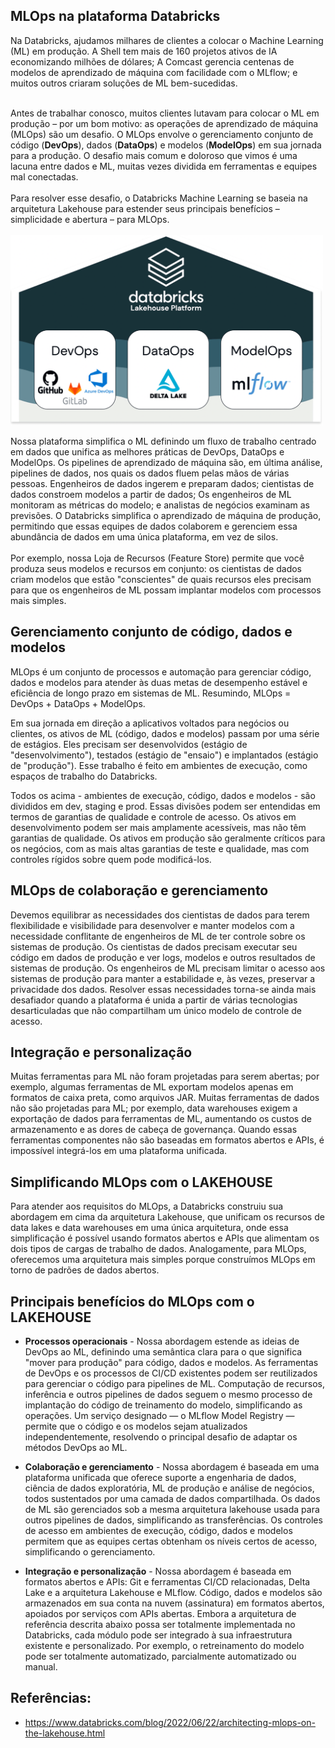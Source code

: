 
## MLOps na plataforma Databricks

Na Databricks, ajudamos milhares de clientes a colocar o Machine Learning (ML) em produção. A Shell tem mais de 160 projetos ativos de IA economizando milhões de dólares; A Comcast gerencia centenas de modelos de aprendizado de máquina com facilidade com o MLflow; e muitos outros criaram soluções de ML bem-sucedidas.
</BR> </BR>

Antes de trabalhar conosco, muitos clientes lutavam para colocar o ML em produção – por um bom motivo: as operações de aprendizado de máquina (MLOps) são um desafio. O MLOps envolve o gerenciamento conjunto de código (**DevOps**), dados (**DataOps**) e modelos (**ModelOps**) em sua jornada para a produção. O desafio mais comum e doloroso que vimos é uma lacuna entre dados e ML, muitas vezes dividida em ferramentas e equipes mal conectadas.
</BR> </BR>
Para resolver esse desafio, o Databricks Machine Learning se baseia na arquitetura Lakehouse para estender seus principais benefícios – simplicidade e abertura – para MLOps.
</BR> </BR>
<img src='https://raw.githubusercontent.com/Databricks-BR/MLOps/main/images/mlops_databricks.png' width='500px'></img>

Nossa plataforma simplifica o ML definindo um fluxo de trabalho centrado em dados que unifica as melhores práticas de DevOps, DataOps e ModelOps. Os pipelines de aprendizado de máquina são, em última análise, pipelines de dados, nos quais os dados fluem pelas mãos de várias pessoas. Engenheiros de dados ingerem e preparam dados; cientistas de dados constroem modelos a partir de dados; Os engenheiros de ML monitoram as métricas do modelo; e analistas de negócios examinam as previsões. O Databricks simplifica o aprendizado de máquina de produção, permitindo que essas equipes de dados colaborem e gerenciem essa abundância de dados em uma única plataforma, em vez de silos. 
</BR> </BR>
Por exemplo, nossa Loja de Recursos (Feature Store) permite que você produza seus modelos e recursos em conjunto: os cientistas de dados criam modelos que estão "conscientes" de quais recursos eles precisam para que os engenheiros de ML possam implantar modelos com processos mais simples.

## Gerenciamento conjunto de código, dados e modelos

MLOps é um conjunto de processos e automação para gerenciar código, dados e modelos para atender às duas metas de desempenho estável e eficiência de longo prazo em sistemas de ML. Resumindo, MLOps = DevOps + DataOps + ModelOps.

Em sua jornada em direção a aplicativos voltados para negócios ou clientes, os ativos de ML (código, dados e modelos) passam por uma série de estágios. Eles precisam ser desenvolvidos (estágio de "desenvolvimento"), testados (estágio de "ensaio") e implantados (estágio de "produção"). Esse trabalho é feito em ambientes de execução, como espaços de trabalho do Databricks.

Todos os acima - ambientes de execução, código, dados e modelos - são divididos em dev, staging e prod. Essas divisões podem ser entendidas em termos de garantias de qualidade e controle de acesso. Os ativos em desenvolvimento podem ser mais amplamente acessíveis, mas não têm garantias de qualidade. Os ativos em produção são geralmente críticos para os negócios, com as mais altas garantias de teste e qualidade, mas com controles rígidos sobre quem pode modificá-los.

## MLOps de colaboração e gerenciamento

Devemos equilibrar as necessidades dos cientistas de dados para terem flexibilidade e visibilidade para desenvolver e manter modelos com a necessidade conflitante de engenheiros de ML de ter controle sobre os sistemas de produção. Os cientistas de dados precisam executar seu código em dados de produção e ver logs, modelos e outros resultados de sistemas de produção. Os engenheiros de ML precisam limitar o acesso aos sistemas de produção para manter a estabilidade e, às vezes, preservar a privacidade dos dados. Resolver essas necessidades torna-se ainda mais desafiador quando a plataforma é unida a partir de várias tecnologias desarticuladas que não compartilham um único modelo de controle de acesso.

## Integração e personalização

Muitas ferramentas para ML não foram projetadas para serem abertas; por exemplo, algumas ferramentas de ML exportam modelos apenas em formatos de caixa preta, como arquivos JAR. Muitas ferramentas de dados não são projetadas para ML; por exemplo, data warehouses exigem a exportação de dados para ferramentas de ML, aumentando os custos de armazenamento e as dores de cabeça de governança. Quando essas ferramentas componentes não são baseadas em formatos abertos e APIs, é impossível integrá-los em uma plataforma unificada.

## Simplificando MLOps com o LAKEHOUSE

Para atender aos requisitos do MLOps, a Databricks construiu sua abordagem em cima da arquitetura Lakehouse, que unificam os recursos de data lakes e data warehouses em uma única arquitetura, onde essa simplificação é possível usando formatos abertos e APIs que alimentam os dois tipos de cargas de trabalho de dados. Analogamente, para MLOps, oferecemos uma arquitetura mais simples porque construímos MLOps em torno de padrões de dados abertos.

## Principais benefícios do MLOps com o LAKEHOUSE

* **Processos operacionais**  - Nossa abordagem estende as ideias de DevOps ao ML, definindo uma semântica clara para o que significa "mover para produção" para código, dados e modelos. As ferramentas de DevOps e os processos de CI/CD existentes podem ser reutilizados para gerenciar o código para pipelines de ML. Computação de recursos, inferência e outros pipelines de dados seguem o mesmo processo de implantação do código de treinamento do modelo, simplificando as operações. Um serviço designado — o MLflow Model Registry — permite que o código e os modelos sejam atualizados independentemente, resolvendo o principal desafio de adaptar os métodos DevOps ao ML.

* **Colaboração e gerenciamento** - Nossa abordagem é baseada em uma plataforma unificada que oferece suporte a engenharia de dados, ciência de dados exploratória, ML de produção e análise de negócios, todos sustentados por uma camada de dados compartilhada. Os dados de ML são gerenciados sob a mesma arquitetura lakehouse usada para outros pipelines de dados, simplificando as transferências. Os controles de acesso em ambientes de execução, código, dados e modelos permitem que as equipes certas obtenham os níveis certos de acesso, simplificando o gerenciamento.

* **Integração e personalização** - Nossa abordagem é baseada em formatos abertos e APIs: Git e ferramentas CI/CD relacionadas, Delta Lake e a arquitetura Lakehouse e MLflow. Código, dados e modelos são armazenados em sua conta na nuvem (assinatura) em formatos abertos, apoiados por serviços com APIs abertas. Embora a arquitetura de referência descrita abaixo possa ser totalmente implementada no Databricks, cada módulo pode ser integrado à sua infraestrutura existente e personalizado. Por exemplo, o retreinamento do modelo pode ser totalmente automatizado, parcialmente automatizado ou manual.

## Referências:

* https://www.databricks.com/blog/2022/06/22/architecting-mlops-on-the-lakehouse.html
